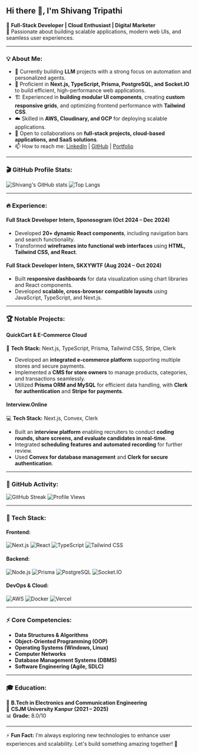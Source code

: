 ## Hi there 👋, I'm Shivang Tripathi

🚀 **Full-Stack Developer | Cloud Enthusiast | Digital Marketer**  
🎯 Passionate about building scalable applications, modern web UIs, and seamless user experiences.

---

### 💡 About Me:
- 🔭 Currently building **LLM** projects with a strong focus on automation and personalized agents.
- 🌱 Proficient in **Next.js, TypeScript, Prisma, PostgreSQL, and Socket.IO** to build efficient, high-performance web applications.
- 🏗️ Experienced in **building modular UI components**, creating **custom responsive grids**, and optimizing frontend performance with **Tailwind CSS**.
- ☁️ Skilled in **AWS, Cloudinary, and GCP** for deploying scalable applications.
- 👯 Open to collaborations on **full-stack projects, cloud-based applications, and SaaS solutions**.
- 📫 How to reach me: [LinkedIn](https://www.linkedin.com/in/shivang-tripathi-4294ab26b/) | [GitHub](https://github.com/shivang-tripati) | [Portfolio](https://shivangtripathi.vercel.app/)

---

### 🎬 GitHub Profile Stats:
![Shivang's GitHub stats](https://github-readme-stats.vercel.app/api?username=shivang-tripati&show_icons=true&theme=radical&count_private=true&hide_border=true&bg_color=000000)
![Top Langs](https://github-readme-stats.vercel.app/api/top-langs/?username=shivang-tripati&layout=compact&theme=radical&hide_border=true&bg_color=000000)


---

### 🔥 Experience:
#### **Full Stack Developer Intern, Sponosogram** (Oct 2024 – Dec 2024)
- Developed **20+ dynamic React components**, including navigation bars and search functionality.
- Transformed **wireframes into functional web interfaces** using **HTML, Tailwind CSS, and React**.

#### **Full Stack Developer Intern, SKXYWTF** (Aug 2024 – Oct 2024)
- Built **responsive dashboards** for data visualization using chart libraries and React components.
- Developed **scalable, cross-browser compatible layouts** using JavaScript, TypeScript, and Next.js.

---

### 🏆 Notable Projects:
#### **QuickCart & E-Commerce Cloud**
🛒 **Tech Stack:** Next.js, TypeScript, Prisma, Tailwind CSS, Stripe, Clerk  
- Developed an **integrated e-commerce platform** supporting multiple stores and secure payments.
- Implemented a **CMS for store owners** to manage products, categories, and transactions seamlessly.
- Utilized **Prisma ORM and MySQL** for efficient data handling, with **Clerk for authentication** and **Stripe for payments**.

#### **Interview.Online**
💻 **Tech Stack:** Next.js, Convex, Clerk  
- Built an **interview platform** enabling recruiters to conduct **coding rounds, share screens, and evaluate candidates in real-time**.
- Integrated **scheduling features and automated recording** for further review.
- Used **Convex for database management** and **Clerk for secure authentication**.

---

### 🎨 GitHub Activity:
![GitHub Streak](https://github-readme-streak-stats.herokuapp.com/?user=shivang-tripati&theme=dark&hide_border=true&background=00000000)
![Profile Views](https://komarev.com/ghpvc/?username=shivang-tripati&color=blueviolet&style=flat-square)

---

### 🔨 Tech Stack:
#### Frontend:
![Next.js](https://img.shields.io/badge/Next.js-000000?style=flat&logo=nextdotjs&logoColor=white)
![React](https://img.shields.io/badge/React-20232A?style=flat&logo=react&logoColor=61DAFB)
![TypeScript](https://img.shields.io/badge/TypeScript-007ACC?style=flat&logo=typescript&logoColor=white)
![Tailwind CSS](https://img.shields.io/badge/Tailwind_CSS-38B2AC?style=flat&logo=tailwind-css&logoColor=white)

#### Backend:
![Node.js](https://img.shields.io/badge/Node.js-43853D?style=flat&logo=node.js&logoColor=white)
![Prisma](https://img.shields.io/badge/Prisma-2D3748?style=flat&logo=prisma&logoColor=white)
![PostgreSQL](https://img.shields.io/badge/PostgreSQL-336791?style=flat&logo=postgresql&logoColor=white)
![Socket.IO](https://img.shields.io/badge/Socket.IO-010101?style=flat&logo=socket.io&logoColor=white)

#### DevOps & Cloud:
![AWS](https://img.shields.io/badge/AWS-232F3E?style=flat&logo=amazon-aws&logoColor=white)
![Docker](https://img.shields.io/badge/Docker-2496ED?style=flat&logo=docker&logoColor=white)
![Vercel](https://img.shields.io/badge/Vercel-000000?style=flat&logo=vercel&logoColor=white)

---

### ⚡ Core Competencies:
- **Data Structures & Algorithms**
- **Object-Oriented Programming (OOP)**
- **Operating Systems (Windows, Linux)**
- **Computer Networks**
- **Database Management Systems (DBMS)**
- **Software Engineering (Agile, SDLC)**

---

### 🎓 Education:
📖 **B.Tech in Electronics and Communication Engineering**  
📍 **CSJM University Kanpur (2021 – 2025)**  
📊 **Grade:** 8.0/10

---

⚡ **Fun Fact:** I'm always exploring new technologies to enhance user experiences and scalability. Let's build something amazing together! 🚀

